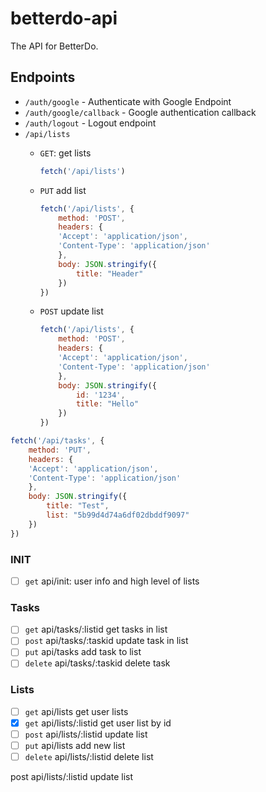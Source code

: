 # betterdo-api

The API for BetterDo.

## Endpoints

- `/auth/google` - Authenticate with Google Endpoint
- `/auth/google/callback` - Google authentication callback 
- `/auth/logout` - Logout endpoint
- `/api/lists`
    - `GET`: get lists
        ```javascript
        fetch('/api/lists')
        ```
    - `PUT` add list
        ```javascript
        fetch('/api/lists', {
            method: 'POST',
            headers: {
            'Accept': 'application/json',
            'Content-Type': 'application/json'
            },
            body: JSON.stringify({
                title: "Header"
            })
        })
      ```
    - `POST` update list

        ```javascript
        fetch('/api/lists', {
            method: 'POST',
            headers: {
            'Accept': 'application/json',
            'Content-Type': 'application/json'
            },
            body: JSON.stringify({
                id: '1234',
                title: "Hello"
            })
        })
        ```


```javascript
fetch('/api/tasks', {
    method: 'PUT',
    headers: {
    'Accept': 'application/json',
    'Content-Type': 'application/json'
    },
    body: JSON.stringify({
        title: "Test",
        list: "5b99d4d74a6df02dbddf9097"
    })
})
```

### INIT

- [ ] `get` api/init: user info and high level of lists

### Tasks

- [ ] `get` api/tasks/:listid get tasks in list
- [ ] `post` api/tasks/:taskid update task in list
- [ ] `put` api/tasks add task to list
- [ ] `delete` api/tasks/:taskid delete task

### Lists

- [ ] `get` api/lists get user lists
- [X] `get` api/lists/:listid get user list by id
- [ ] `post` api/lists/:listid update list
- [ ] `put` api/lists add new list
- [ ] `delete` api/lists/:listid delete list

post api/lists/:listid update list

